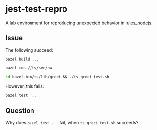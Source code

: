 jest-test-repro
===============
A lab environment for reproducing unexpected behavior in [rules_nodejs][].


Issue
-----
The following succeed:

```sh
bazel build ...
```

```sh
bazel run //ts/svc/hw
```

```sh
cd bazel-bin/ts/lib/greet && ./ts_greet_test.sh
```

However, this fails:
```sh
bazel test ...
```


Question
--------
Why does `bazel test ...` fail, when `ts_greet_test.sh` succeeds?


[rules_nodejs]: https://github.com/bazelbuild/rules_nodejs/
